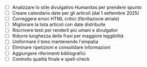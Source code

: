- [ ] Analizzare lo stile divulgativo Humanitas per prendere spunto
- [ ] Creare calendario date per gli articoli (dal 1 settembre 2025)
- [ ] Correggere errori HTML critici (fibrillazione atriale)
- [ ] Migliorare la lista articoli con date distribuite
- [ ] Riscrivere testi per renderli più umani e divulgativi
- [ ] Ridurre lunghezza delle frasi per maggiore leggibilità
- [ ] Uniformare il tono mantenendo l'empatia
- [ ] Eliminare ripetizioni e consolidare informazioni
- [ ] Aggiungere riferimenti bibliografici
- [ ] Controllo qualità finale e spell-check
